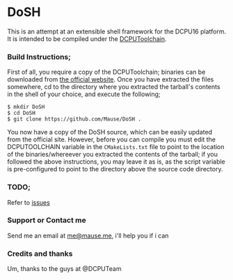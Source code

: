 DoSH
=======

This is an attempt at an extensible shell framework for the DCPU16 platform.
It is intended to be compiled under the [DCPUToolchain](http://github.com/DCPUTeam/DCPUToolchain).

### Build Instructions;
First of all, you require a copy of the DCPUToolchain; binaries can be downloaded from [the official website](http://DCPUToolcha.in). Once you have extracted the files somewhere, cd to the directory where you extracted the tarball's contents in the shell of your choice, and execute the following;
```shell
$ mkdir DoSH
$ cd DoSH
$ git clone https://github.com/Mause/DoSH .
```
You now have a copy of the DoSH source, which can be easily updated from the official site. However, before you can compile you must edit the DCPUTOOLCHAIN variable in the ```CMakeLists.txt``` file to point to the location of the binaries/whereever you extracted the contents of the tarball; if you followed the above instructions, you may leave it as is, as the script variable is pre-configured to point to the directory above the source code directory.

### TODO;
Refer to [issues](https://github.com/Mause/DoSH/issues)

### Support or Contact me
Send me an email at me@mause.me, i'll help you if i can

### Credits and thanks
Um, thanks to the guys at @DCPUTeam